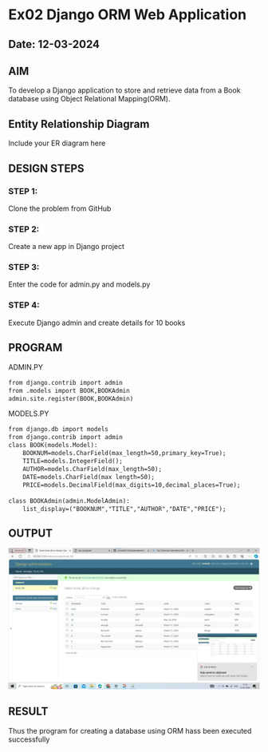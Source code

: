 # Ex02 Django ORM Web Application
## Date: 12-03-2024

## AIM
To develop a Django application to store and retrieve data from a Book database using Object Relational Mapping(ORM).

## Entity Relationship Diagram

Include your ER diagram here

## DESIGN STEPS

### STEP 1:
Clone the problem from GitHub

### STEP 2:
Create a new app in Django project

### STEP 3:
Enter the code for admin.py and models.py

### STEP 4:
Execute Django admin and create details for 10 books

## PROGRAM

ADMIN.PY
```
from django.contrib import admin
from .models import BOOK,BOOKAdmin
admin.site.register(BOOK,BOOKAdmin)

```
MODELS.PY
```
from django.db import models
from django.contrib import admin
class BOOK(models.Model):
    BOOKNUM=models.CharField(max_length=50,primary_key=True);
    TITLE=models.IntegerField();
    AUTHOR=models.CharField(max_length=50);
    DATE=models.CharField(max length=50);
    PRICE=models.DecimalField(max_digits=10,decimal_places=True);
    
class BOOKAdmin(admin.ModelAdmin):
    list_display=("BOOKNUM","TITLE","AUTHOR","DATE","PRICE");
```

## OUTPUT

![alt text](34c326fa-7936-4975-b600-83baa31d815b.jpg)

## RESULT
Thus the program for creating a database using ORM hass been executed successfully

